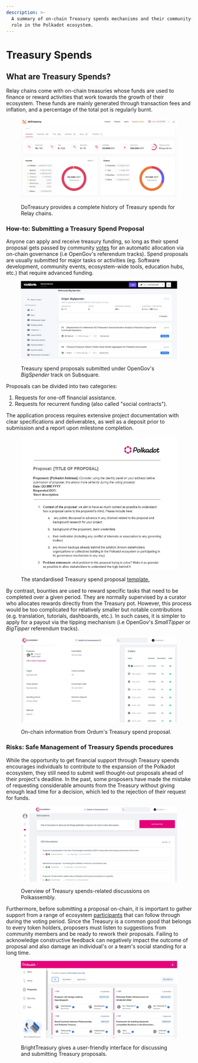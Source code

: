 ```yaml
---
description: >-
  A summary of on-chain Treasury spends mechanisms and their community-building
  role in the Polkadot ecosystem.
---
```


# Treasury Spends

## What are Treasury Spends?

Relay chains come with on-chain treasuries whose funds are used to finance or reward activities that work towards the growth of their ecosystem. These funds are mainly generated through transaction fees and inflation, and a percentage of the total pot is regularly burnt.

<figure><img src="../../../.gitbook/assets/O_TSDoTreasury.JPG" alt="An overview of Treasury spends for Relay chains on the DoTreasury platform."><figcaption><p>DoTreasury provides a complete history of Treasury spends for Relay chains.</p></figcaption></figure>



### How-to: Submitting a Treasury Spend Proposal

Anyone can apply and receive treasury funding, so long as their spend proposal gets passed by community [votes](../voting/) for an automatic allocation via on-chain governance (i.e OpenGov's referendum tracks). Spend proposals are usually submitted for major tasks or activities (eg. Software development, community events, ecosystem-wide tools, education hubs, etc.) that require advanced funding.

<figure><img src="../../../.gitbook/assets/O_TSSubsquare (3).JPG" alt="A sample of Treasury proposals submitted via OpenGov&#x27;s BigSpender track on Subsquare platform."><figcaption><p>Treasury spend proposals submitted under OpenGov's <em>BigSpender</em> track on Subsquare.</p></figcaption></figure>

Proposals can be divided into two categories:&#x20;

1. Requests for one-off financial assistance.
2. Requests for recurrent funding (also called "social contracts").&#x20;

The application process requires extensive project documentation with clear specifications and deliverables, as well as a deposit prior to submission and a report upon milestone completion.&#x20;

<figure><img src="../../../.gitbook/assets/O_TSGuidelines (2).JPG" alt="A screenshot of the template for standardised Treasury spend proposals on Polkadot."><figcaption><p>The standardised Treasury spend proposal <a href="https://docs.google.com/document/d/1O_84mXYFERCavmnJyxbIPKFkG0bVBySRjCVy-d-VKcc/edit">template.</a></p></figcaption></figure>

By contrast, bounties are used to reward specific tasks that need to be completed over a given period. They are normally supervised by a curator who allocates rewards directly from the Treasury pot.  However, this process would be too complicated for relatively smaller but notable contributions (e.g. translation, tutorials, dashboards, etc.). In such cases, it is simpler to apply for a payout via the tipping mechanism (i.e OpenGov's _SmallTipper_ or _BigTipper_ referendum tracks).

<figure><img src="../../../.gitbook/assets/O_TSTrackinfo.JPG" alt="An overview of the Ordum&#x27;s Treasury spend proposal and its voters."><figcaption><p>On-chain information from Ordum's Treasury spend proposal.</p></figcaption></figure>



### Risks: Safe Management of Treasury Spends procedures

While the opportunity to get financial support through Treasury spends encourages individuals to contribute to the expansion of the Polkadot ecosystem, they still need to submit well thought-out proposals ahead of their project's deadline. In the past, some proposers have made the mistake of requesting considerable amounts from the Treasury without giving enough lead time for a decision, which led to the rejection of their request for funds.

<figure><img src="../../../.gitbook/assets/O_TSPolkassembly (2).JPG" alt="Overview of Treasury spends-related discussions on the Polkassembly platform."><figcaption><p>Overview of Treasury spends-related discussions on Polkassembly.  </p></figcaption></figure>

Furthermore, before submitting a proposal on-chain, it is important to gather support from a range of ecosystem [participants](../../5.regulations/networks/participation.md) that can follow through during the voting period. Since the Treasury is a common good that belongs to every token holders, proposers must listen to suggestions from community members and be ready to rework their proposals. Failing to acknowledge constructive feedback can negatively impact the outcome of proposal and also damage an individual's or a team's social standing for a long time.

<figure><img src="../../../.gitbook/assets/O_TSBrightTreasury.JPG" alt="An overview of treasury proposals showing on the interface of BrightTreasury platform."><figcaption><p>BrightTreasury gives a user-friendly interface for discussing and submitting Treasury proposals.</p></figcaption></figure>


